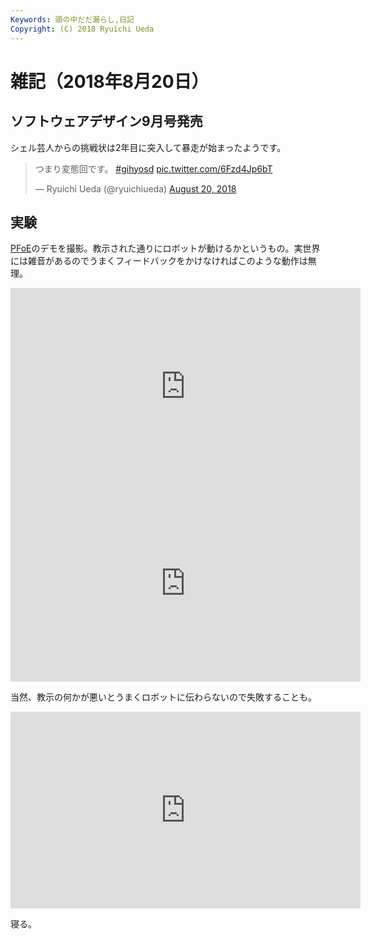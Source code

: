 ```yaml
---
Keywords: 頭の中だだ漏らし,日記
Copyright: (C) 2018 Ryuichi Ueda
---
```


# 雑記（2018年8月20日）

## ソフトウェアデザイン9月号発売

シェル芸人からの挑戦状は2年目に突入して暴走が始まったようです。

<blockquote class="twitter-tweet" data-partner="tweetdeck"><p lang="ja" dir="ltr">つまり変態回です。 <a href="https://twitter.com/hashtag/gihyosd?src=hash&amp;ref_src=twsrc%5Etfw">#gihyosd</a> <a href="https://t.co/6Fzd4Jp6bT">pic.twitter.com/6Fzd4Jp6bT</a></p>&mdash; Ryuichi Ueda (@ryuichiueda) <a href="https://twitter.com/ryuichiueda/status/1031534809791623169?ref_src=twsrc%5Etfw">August 20, 2018</a></blockquote>
<script async src="https://platform.twitter.com/widgets.js" charset="utf-8"></script>

## 実験

[PFoE](https://lab.ueda.tech/?page_id=3301)のデモを撮影。教示された通りにロボットが動けるかというもの。実世界には雑音があるのでうまくフィードバックをかけなければこのような動作は無理。

<iframe width="560" height="315" src="https://www.youtube.com/embed/oyWM3GlXHbs" frameborder="0" allow="autoplay; encrypted-media" allowfullscreen></iframe>

<iframe width="560" height="315" src="https://www.youtube.com/embed/DSXjhRypLc4" frameborder="0" allow="autoplay; encrypted-media" allowfullscreen></iframe>

当然、教示の何かが悪いとうまくロボットに伝わらないので失敗することも。

<iframe width="560" height="315" src="https://www.youtube.com/embed/X72yzDaXGHA" frameborder="0" allow="autoplay; encrypted-media" allowfullscreen></iframe>


寝る。

